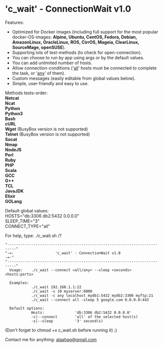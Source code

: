 # 'c_wait' - ConnectionWait v1.0

Features:
* Optimized for Docker images (including full support for the most popular docker-OS-images: <b>Alpine, Ubuntu, CentOS, Fedora, Debian, AmazonLinux, OracleLinux, ROS, CirrOS, Mageia, ClearLinux, SourceMage, openSUSE</b>).
* Supporting lots of test-methods (to check for open-connection).
* You can choose to run by app using args or by the default values.
* You can add unlimited number of hosts.
* Allow connection-conditions ('<u>all</u>' hosts must be connected to complete the task, or '<u>any</u>' of them).
* Custom messages (easily editable from global values below).
* Simple, user-friendly and easy to use.

Methods tests-order:  
<b>Netcat</b>  
<b>Ncat</b>  
<b>Python</b>  
<b>Python3</b>  
<b>Bash</b>  
<b>cURL</b>  
<b>Wget</b> (BusyBox version is not supported)  
<b>Telnet</b> (BusyBox version is not supported)  
<b>Socat</b>  
<b>Nmap</b>  
<b>NodeJS</b>  
<b>Perl</b>  
<b>Ruby</b>  
<b>PHP</b>  
<b>Scala</b>  
<b>GCC</b>  
<b>G++</b>  
<b>TCL</b>  
<b>JavaJDK</b>  
<b>Elixir</b>  
<b>GOLang</b>  

Default global values:  
HOSTS="db:3306 db2:5432 0.0.0.0"  
SLEEP_TIME="3"  
CONNECT_TYPE="all"  

For help, type:
./c_wait.sh /?

    "--------------------------------------------------------------------------"
    "-=-                   'c_wait' - ConnectionWait v1.0                   -=-"
    "--------------------------------------------------------------------------"
      Usage:    ./c_wait --connect <all/any> --sleep <seconds> <hosts:ports>
     
      Examples:
                ./c_wait 192.168.1.1:22
                ./c_wait -s 10 myserver:8000
                ./c_wait -c any localhost mydb1:5432 mydb2:3306 myftp:21
                ./c_wait --connect all -sleep 5 google.com 0.0.0.0:443
     
      Default options:
                Hosts:              'db:3306 db2:5432 0.0.0.0'
                -c|--connect        'all' of the selected host(s)
                -s|--sleep          '3' second(s)
    


(Don't forget to chmod +x c_wait.sh before running it) ;)


Contact me for anything: alaahag@gmail.com
